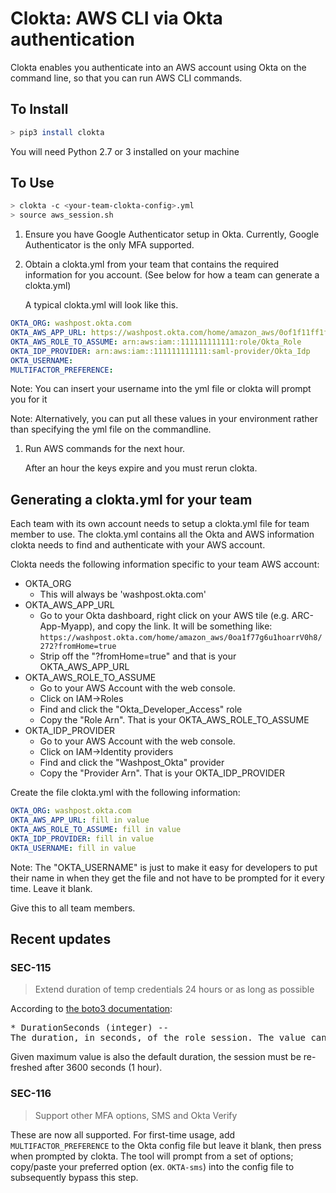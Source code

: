 # Clokta: AWS CLI via Okta authentication

Clokta enables you authenticate into an AWS account using Okta on the command line, so that you can run AWS CLI commands.

## To Install

```bash
> pip3 install clokta
```

You will need Python 2.7 or 3 installed on your machine

## To Use

```bash
> clokta -c <your-team-clokta-config>.yml
> source aws_session.sh
```

1. Ensure you have Google Authenticator setup in Okta.  Currently, Google Authenticator is the only MFA supported.

1. Obtain a clokta.yml from your team that contains the required information for you account.
   (See below for how a team can generate a clokta.yml)

   A typical clokta.yml will look like this.

```yaml
OKTA_ORG: washpost.okta.com
OKTA_AWS_APP_URL: https://washpost.okta.com/home/amazon_aws/0of1f11ff1fff1ffF1f1/272
OKTA_AWS_ROLE_TO_ASSUME: arn:aws:iam::111111111111:role/Okta_Role
OKTA_IDP_PROVIDER: arn:aws:iam::111111111111:saml-provider/Okta_Idp
OKTA_USERNAME:
MULTIFACTOR_PREFERENCE: 
```

Note: You can insert your username into the yml file or clokta will prompt you for it

Note: Alternatively, you can put all these values in your environment rather than specifying the yml file on the commandline.

1. Run AWS commands for the next hour.

   After an hour the keys expire and you must rerun clokta.

## Generating a clokta.yml for your team

Each team with its own account needs to setup a clokta.yml file for team member to use.  The clokta.yml contains all the Okta and AWS information clokta needs to find and authenticate with your AWS account.

Clokta needs the following information specific to your team AWS account:

- OKTA_ORG
  - This will always be 'washpost.okta.com'
- OKTA_AWS_APP_URL
  - Go to your Okta dashboard, right click on your AWS tile (e.g. ARC-App-Myapp), and copy the link.  It will be something like:
    `https://washpost.okta.com/home/amazon_aws/0oa1f77g6u1hoarrV0h8/272?fromHome=true`
  - Strip off the "?fromHome=true" and that is your OKTA_AWS_APP_URL
- OKTA_AWS_ROLE_TO_ASSUME
  - Go to your AWS Account with the web console.
  - Click on IAM->Roles
  - Find and click the "Okta_Developer_Access" role
  - Copy the "Role Arn".  That is your OKTA_AWS_ROLE_TO_ASSUME
- OKTA_IDP_PROVIDER
  - Go to your AWS Account with the web console.
  - Click on IAM->Identity providers
  - Find and click the "Washpost_Okta" provider
  - Copy the "Provider Arn".  That is your OKTA_IDP_PROVIDER

Create the file clokta.yml with the following information:

```yaml
OKTA_ORG: washpost.okta.com
OKTA_AWS_APP_URL: fill in value
OKTA_AWS_ROLE_TO_ASSUME: fill in value
OKTA_IDP_PROVIDER: fill in value
OKTA_USERNAME: fill in value
```

Note: The "OKTA_USERNAME" is just to make it easy for developers to put their name in when they get the file and not have to be prompted for it every time.  Leave it blank.

Give this to all team members.

## Recent updates

### SEC-115

> Extend duration of temp credentials 24 hours or as long as possible

According to [the boto3 documentation](http://boto3.readthedocs.io/en/latest/reference/services/sts.html#STS.Client.assume_role_with_saml):

<pre>
* DurationSeconds (integer) --
The duration, in seconds, of the role session. The value can range from 900 seconds (15 minutes) to 3600 seconds (1 hour). By default, the value is set to 3600 seconds. An expiration can also be specified in the SAML authentication response's SessionNotOnOrAfter value. The actual expiration time is whichever value is shorter.
</pre>

Given maximum value is also the default duration, the session must be re-freshed after 3600 seconds (1 hour).

### SEC-116

> Support other MFA options, SMS and Okta Verify

These are now all supported. For first-time usage, add `MULTIFACTOR_PREFERENCE` to the Okta config file but leave it blank, then press <return> when prompted by clokta. The tool will prompt from a set of options; copy/paste your preferred option (ex. `OKTA-sms`) into the config file to subsequently bypass this step.
